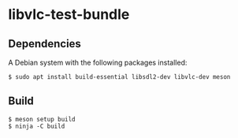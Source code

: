 # libvlc-test-bundle

## Dependencies
A Debian system with the following packages installed:
```
$ sudo apt install build-essential libsdl2-dev libvlc-dev meson
```

## Build
```
$ meson setup build
$ ninja -C build
```
